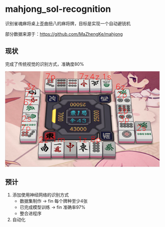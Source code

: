 # mahjong_sol-recognition
识别雀魂麻将桌上歪曲扭八的麻将牌，目标是实现一个自动避铳机

部分数据来源于：https://github.com/MaZhengKe/mahjong

## 现状
完成了传统视觉的识别方式，准确度80%

<img width="500" src="docs/result-preview.png"/>

## 预计
1. 添加使用神经网络的识别方式
    - 数据集制作 -> fin 每个牌种至少4张 
    - 已完成模型训练 -> fin 准确率97%
    - 整合进程序
2. 自动化
